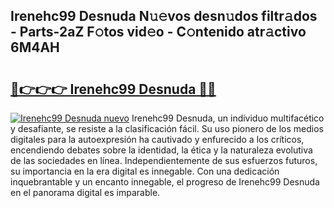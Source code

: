 ## Irenehc99 Desnuda N𝚞𝚎vos desn𝚞dos filtr𝚊dos - Parts-2aZ F𝚘tos vid𝚎o - C𝚘ntenido atr𝚊ctivo 6M4AH

# <h2><a href="http://mb5nh2.tromn.icu/?c=Irenehc99+Desnuda">🔗👉👉👉 Irenehc99 Desnuda 🔗🔗</a></h2>

[![Irenehc99 Desnuda nuevo](https://i.imgur.com/pEAQMta.gif)](http://mb5nh2.tromn.icu/?c=Irenehc99+Desnuda)
Irenehc99 Desnuda, un individuo multifacético y desafiante, se resiste a la clasificación fácil. Su uso pionero de los medios digitales para la autoexpresión ha cautivado y enfurecido a los críticos, encendiendo debates sobre la identidad, la ética y la naturaleza evolutiva de las sociedades en línea. Independientemente de sus esfuerzos futuros, su importancia en la era digital es innegable. Con una dedicación inquebrantable y un encanto innegable, el progreso de Irenehc99 Desnuda en el panorama digital es imparable.
